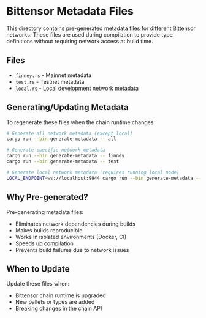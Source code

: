 # Bittensor Metadata Files

This directory contains pre-generated metadata files for different Bittensor networks.
These files are used during compilation to provide type definitions without requiring
network access at build time.

## Files

- `finney.rs` - Mainnet metadata
- `test.rs` - Testnet metadata  
- `local.rs` - Local development network metadata

## Generating/Updating Metadata

To regenerate these files when the chain runtime changes:

```bash
# Generate all network metadata (except local)
cargo run --bin generate-metadata -- all

# Generate specific network metadata
cargo run --bin generate-metadata -- finney
cargo run --bin generate-metadata -- test

# Generate local network metadata (requires running local node)
LOCAL_ENDPOINT=ws://localhost:9944 cargo run --bin generate-metadata -- local
```

## Why Pre-generated?

Pre-generating metadata files:
- Eliminates network dependencies during builds
- Makes builds reproducible
- Works in isolated environments (Docker, CI)
- Speeds up compilation
- Prevents build failures due to network issues

## When to Update

Update these files when:
- Bittensor chain runtime is upgraded
- New pallets or types are added
- Breaking changes in the chain API